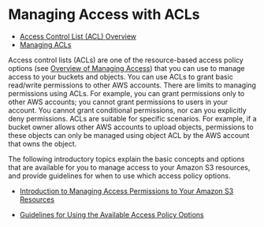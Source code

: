 # Managing Access with ACLs<a name="S3_ACLs_UsingACLs"></a>


+ [Access Control List \(ACL\) Overview](acl-overview.md)
+ [Managing ACLs](managing-acls.md)

 Access control lists \(ACLs\) are one of the resource\-based access policy options \(see [Overview of Managing Access](access-control-overview.md)\) that you can use to manage access to your buckets and objects\. You can use ACLs to grant basic read/write permissions to other AWS accounts\. There are limits to managing permissions using ACLs\. For example, you can grant permissions only to other AWS accounts; you cannot grant permissions to users in your account\. You cannot grant conditional permissions, nor can you explicitly deny permissions\. ACLs are suitable for specific scenarios\. For example, if a bucket owner allows other AWS accounts to upload objects, permissions to these objects can only be managed using object ACL by the AWS account that owns the object\.

The following introductory topics explain the basic concepts and options that are available for you to manage access to your Amazon S3 resources, and provide guidelines for when to use which access policy options\. 

+ [Introduction to Managing Access Permissions to Your Amazon S3 Resources](intro-managing-access-s3-resources.md)

+ [Guidelines for Using the Available Access Policy Options](access-policy-alternatives-guidelines.md)